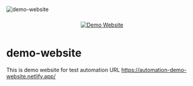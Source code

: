 ![demo-website](https://user-images.githubusercontent.com/41780000/225056027-4a88cc72-b969-449e-99ff-3c7308d64bf0.png)

<p align="center">
  <a target="_blank" href="https://automation-demo-website.netlify.app/">
    <img src="https://img.shields.io/badge/Demo_Website-link_here-blue?style=for-the-badge&logo=React" alt="Demo Website" style="vertical-align:top; margin:10px">
  </a>  
</p>

# demo-website

This is demo website for test automation
URL
https://automation-demo-website.netlify.app/
